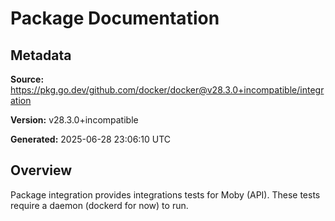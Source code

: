 # Package Documentation

## Metadata

**Source:** https://pkg.go.dev/github.com/docker/docker@v28.3.0+incompatible/integration

**Version:** v28.3.0+incompatible

**Generated:** 2025-06-28 23:06:10 UTC

## Overview

Package integration provides integrations tests for Moby (API).
These tests require a daemon (dockerd for now) to run.


